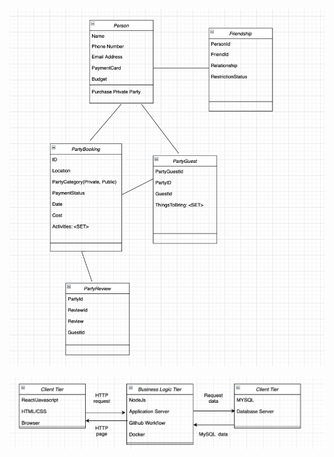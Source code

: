 ![Database Diagram](database_diagram.png "Database Diagram")

![Architecture Diagram](architecture.png "Brief Architecture")
